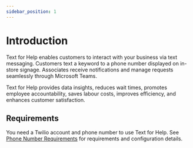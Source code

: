 ```yaml
---
sidebar_position: 1
---
```


# Introduction
Text for Help enables customers to interact with your business via text messaging. Customers text a keyword to a phone number displayed on in-store signage. Associates receive notifications and manage requests seamlessly through Microsoft Teams.

Text for Help provides data insights, reduces wait times, promotes employee accountability, saves labour costs, improves efficiency, and enhances customer satisfaction.

## Requirements
You need a Twilio account and phone number to use Text for Help. See [Phone Number Requirements](/docs/mystore/twilio#phone-number-requirements) for requirements and configuration details.